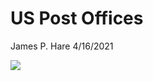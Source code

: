 US Post Offices
================
James P. Hare
4/16/2021

![](post_offices_files/figure-gfm/unnamed-chunk-2-1.gif)<!-- -->
